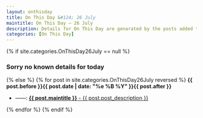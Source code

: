 ```yaml
---
layout: onthisday
title: On This Day &#124; 26 July
maintitle: On This Day — 26 July
description: Details for On This Day are genarated by the posts added to the website so the content is subject to changes/updates over time.
categories: [On This Day]
---
```


{% if site.categories.OnThisDay26July == null %}
<h3>Sorry no known details for today</h3>
{% else %}
{% for post in site.categories.OnThisDay26July reversed %}
<strong>{{ post.before }}{{ post.date | date: "%e %B %Y" }}{{ post.after }}</strong>
<ul>
<li> ——: <a class="{{ post.class }}" href="{{ post.url }}"><strong>{{ post.maintitle }}</strong> - {{ post.post_description }}</a></li>
</ul>
{% endfor %}
{% endif %}

